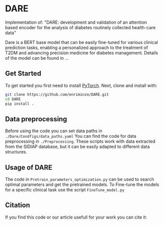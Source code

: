 # DARE

Implementation of: 
"DARE: development and validation of an attention based encoder for the analysis of diabetes routinely collected health-care data"

Dare is a BERT base model that can be easily fine-tuned for various clinical prediction tasks, enabling a personalized approach to the treatment of T2DM and advancing precision medicine for diabetes management. Details of the model can be found in ...


## Get Started

To get started you first need to install [PyTorch](https://pytorch.org/get-started/locally/).
Next, clone and install with:

```sh
git clone https://github.com/enriminzo/DARE.git
cd DARE
pip install .
```

## Data preprocessing
Before using the code you can set data paths in `./Dare/Condfigs/data_paths.yaml`
You can find the code for data preprocessing in `./Preprocessing`. These scripts work with data extracted from the SIDIAP database, but it can be easily adapted to different data structures. 

## Usage of DARE
The code in `Pretrain_parameters_optimization.py` can be used to search optimal parameters and get the pretrained models. To Fine-tune the models for a specific clinical task use the script `FineTune_model.py`

## Citation
If you find this code or our article usefull for your work you can cite it:


